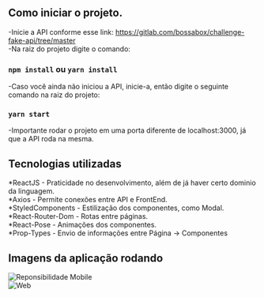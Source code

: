 ## Como iniciar o projeto.

-Inicie a API conforme esse link: https://gitlab.com/bossabox/challenge-fake-api/tree/master <br>
-Na raiz do projeto digite o comando:
### `npm install` ou `yarn install` <br>

-Caso você ainda não iniciou a API, inicie-a, então digite o seguinte comando na raiz do projeto:
### `yarn start`

-Importante rodar o projeto em uma porta diferente de localhost:3000, já que a API roda na mesma.

## Tecnologias utilizadas

*ReactJS - Praticidade no desenvolvimento, além de já haver certo dominio da linguagem. <br>
*Axios - Permite conexões entre API e FrontEnd.<br>
*StyledComponents - Estilização dos componentes, como Modal.<br>
*React-Router-Dom - Rotas entre páginas.<br>
*React-Pose - Animações dos componentes.<br>
*Prop-Types - Envio de informações entre Página -> Componentes<br>

## Imagens da aplicação rodando

![Reponsibilidade Mobile](https://i.imgur.com/u0bhxag.png)
<br>![Web](https://i.imgur.com/iESApmE.png) <br>




